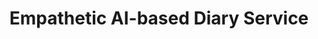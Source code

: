 ---
title: Empathetic AI-based Diary Service
type: landing

sections:
  - block: markdown
    content:
      title: '**Emotion Analysis-based Diary Service<br> Using KoBERT Model**'
      subtitle: AI-powered Diary Application with Empathy
      text: |
        # Empathetic AI Diary

        <br><br><br>

        ## Project Introduction
        - When users write a diary in the mobile application, it analyzes and categorizes it into one of six emotions using the **KoBERT model**
        - A service that provides **empathy and comfort** tailored to user emotions using a **fine-tuned LLM model**
        - Building a **zero-downtime, high-availability service** using **AWS EKS and RDS**

        <br><br>

        ## 1. Technology Stack
        1. **AI and Models**
           - KoBERT (Emotion Analysis)
           - LLM (Empathetic Dialogue Generation)

           <br>

        2. **Cloud Infrastructure**
           - AWS EKS (Kubernetes)
           - AWS RDS (Relational Database Service)

           <br>

        3. **Development Environment**
           - Python (KoBERT and LLM)
           - Container
           - React-Native Expo
           - Nest.js
           - PostgreDB
           - CoLAB

           <br>

        4. **CI/CD**
           - Jenkins
           - GitLab
           - ArgoCD
           - Harbor
           - SonarQube

           <br>

        5. **Monitoring**
           - Prometheus
           - Grafana
           - AWS CloudWatch

           <br>

        6. **Collaboration Tools**
           - Notion

           <br><br><br>

        ## 2. Project Duration and Schedule Management
        Project Duration
           - September 13, 2024 ~ December 7, 2024

           <br>

        Schedule Management
           - Task progress and resource management through Notion
           - Weekly Agile scrum meetings

           <br><br><br>

        ## 3. Project Differentiators
        - Enhanced user experience through **AI-based emotion analysis** and **personalized dialogue generation**
        - Providing stable service through **high-availability infrastructure**
        - Improved accuracy and empathy in emotion analysis and response by combining **KoBERT and LLM models**

        <br><br><br>

        ## 4. Improvement Goals
        1. **Model Optimization**
              - Continuously improve the performance of KoBERT and LLM to provide better emotion analysis and empathetic dialogue

              <br>

        2. **Enhance User Experience**
              - Strengthen personalized services through diverse emotion analysis and empathetic responses

              <br>

        3. **Strengthen Infrastructure Scalability**
              - Continuously optimize high-availability infrastructure to prepare for an increase in the number of users

        <br><br><br>
---